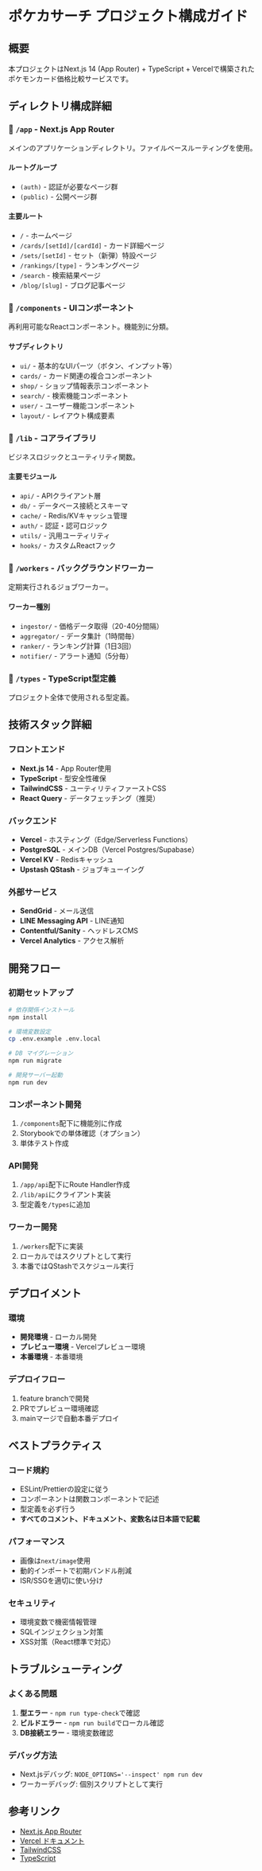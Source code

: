 # ポケカサーチ プロジェクト構成ガイド

## 概要
本プロジェクトはNext.js 14 (App Router) + TypeScript + Vercelで構築されたポケモンカード価格比較サービスです。

## ディレクトリ構成詳細

### 📁 `/app` - Next.js App Router
メインのアプリケーションディレクトリ。ファイルベースルーティングを使用。

#### ルートグループ
- `(auth)` - 認証が必要なページ群
- `(public)` - 公開ページ群

#### 主要ルート
- `/` - ホームページ
- `/cards/[setId]/[cardId]` - カード詳細ページ
- `/sets/[setId]` - セット（新弾）特設ページ
- `/rankings/[type]` - ランキングページ
- `/search` - 検索結果ページ
- `/blog/[slug]` - ブログ記事ページ

### 📁 `/components` - UIコンポーネント
再利用可能なReactコンポーネント。機能別に分類。

#### サブディレクトリ
- `ui/` - 基本的なUIパーツ（ボタン、インプット等）
- `cards/` - カード関連の複合コンポーネント
- `shop/` - ショップ情報表示コンポーネント
- `search/` - 検索機能コンポーネント
- `user/` - ユーザー機能コンポーネント
- `layout/` - レイアウト構成要素

### 📁 `/lib` - コアライブラリ
ビジネスロジックとユーティリティ関数。

#### 主要モジュール
- `api/` - APIクライアント層
- `db/` - データベース接続とスキーマ
- `cache/` - Redis/KVキャッシュ管理
- `auth/` - 認証・認可ロジック
- `utils/` - 汎用ユーティリティ
- `hooks/` - カスタムReactフック

### 📁 `/workers` - バックグラウンドワーカー
定期実行されるジョブワーカー。

#### ワーカー種別
- `ingestor/` - 価格データ取得（20-40分間隔）
- `aggregator/` - データ集計（1時間毎）
- `ranker/` - ランキング計算（1日3回）
- `notifier/` - アラート通知（5分毎）

### 📁 `/types` - TypeScript型定義
プロジェクト全体で使用される型定義。

## 技術スタック詳細

### フロントエンド
- **Next.js 14** - App Router使用
- **TypeScript** - 型安全性確保
- **TailwindCSS** - ユーティリティファーストCSS
- **React Query** - データフェッチング（推奨）

### バックエンド
- **Vercel** - ホスティング（Edge/Serverless Functions）
- **PostgreSQL** - メインDB（Vercel Postgres/Supabase）
- **Vercel KV** - Redisキャッシュ
- **Upstash QStash** - ジョブキューイング

### 外部サービス
- **SendGrid** - メール送信
- **LINE Messaging API** - LINE通知
- **Contentful/Sanity** - ヘッドレスCMS
- **Vercel Analytics** - アクセス解析

## 開発フロー

### 初期セットアップ
```bash
# 依存関係インストール
npm install

# 環境変数設定
cp .env.example .env.local

# DB マイグレーション
npm run migrate

# 開発サーバー起動
npm run dev
```

### コンポーネント開発
1. `/components`配下に機能別に作成
2. Storybookでの単体確認（オプション）
3. 単体テスト作成

### API開発
1. `/app/api`配下にRoute Handler作成
2. `/lib/api`にクライアント実装
3. 型定義を`/types`に追加

### ワーカー開発
1. `/workers`配下に実装
2. ローカルではスクリプトとして実行
3. 本番ではQStashでスケジュール実行

## デプロイメント

### 環境
- **開発環境** - ローカル開発
- **プレビュー環境** - Vercelプレビュー環境
- **本番環境** - 本番環境

### デプロイフロー
1. feature branchで開発
2. PRでプレビュー環境確認
3. mainマージで自動本番デプロイ

## ベストプラクティス

### コード規約
- ESLint/Prettierの設定に従う
- コンポーネントは関数コンポーネントで記述
- 型定義を必ず行う
- **すべてのコメント、ドキュメント、変数名は日本語で記載**

### パフォーマンス
- 画像は`next/image`使用
- 動的インポートで初期バンドル削減
- ISR/SSGを適切に使い分け

### セキュリティ
- 環境変数で機密情報管理
- SQLインジェクション対策
- XSS対策（React標準で対応）

## トラブルシューティング

### よくある問題
1. **型エラー** - `npm run type-check`で確認
2. **ビルドエラー** - `npm run build`でローカル確認
3. **DB接続エラー** - 環境変数確認

### デバッグ方法
- Next.jsデバッグ: `NODE_OPTIONS='--inspect' npm run dev`
- ワーカーデバッグ: 個別スクリプトとして実行

## 参考リンク
- [Next.js App Router](https://nextjs.org/docs/app)
- [Vercel ドキュメント](https://vercel.com/docs)
- [TailwindCSS](https://tailwindcss.com/)
- [TypeScript](https://www.typescriptlang.org/)